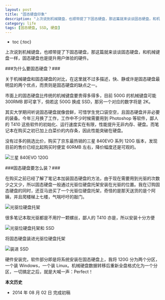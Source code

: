```yaml
---
layout: post
title: "固态硬盘印象"
description: "上次说到机械键盘，也顺带提了下固态硬盘，那这篇就来谈谈固态硬盘，和机械键盘一样，固态硬盘也是提升用户体验的硬件。"
category: life
tags: [固态硬盘, SSD, 硬盘]
---
```


* toc
{:toc}

上次说到机械键盘，也顺带提了下固态硬盘，那这篇就来谈谈固态硬盘，和机械键盘一样，固态硬盘也是提升用户体验的硬件。

###为什么要固态硬盘？###

关于机械硬盘和固态硬盘的对比，在这里就不过多描述，快、静或许是固态硬盘最明显的两个优点，而贵则是固态硬盘的缺点之一。

市面上的固态硬盘比传统的机械键盘要贵得多得多，目前 500G 的机械键盘可能 300RMB 即可拿下，倘若这 500G 换成 SSD，那另一个对应的数字将是 2K。

其实大学期间听说固态硬盘就像尝鲜，可惜学生党口袋空空，且固态硬盘并非必要的装备。今年三月换了工作，工作中不少时候需要用到 Photoshop 等软件，鄙人的 T410 这些软件的初始化、运行速度实在有限，性能提升无非内存、硬盘。而笔记本在购买之初已加上白菜价的内存条，因此性能突破在硬盘。

没有过多的挑选比价，购买了京东最热销的三星 840EVO 系列 120G 版本，发现目前的售价已经比起购买时便宜 60RMB 左右，降价幅度还是可观的。

![三星 840EVO 120G]({{site.IMG_PATH}}/ssd-1.jpg)

###固态硬盘要怎么装？###

在购买之前已经了解了笔记本加装固态硬盘的方法，由于现在需要用到光驱的次数少之又少，所以固态硬盘一般通过光驱位硬盘托架安装在光驱的位置。我在订购固态硬盘的同时，还亚马逊买了一个光驱位硬盘托架，奇怪的是那天送货的是个阿姨，并且爬楼梯上七楼，气喘吁吁的敲门。

![光驱位硬盘托架]({{site.IMG_PATH}}/ssd-2.jpg)

很多笔记本取光驱都是不用拧一颗螺丝，鄙人的 T410 亦是，所以安装十分方便

![光驱位硬盘托架和 SSD]({{site.IMG_PATH}}/ssd-3.jpg)

将固态硬盘装进光驱位硬盘托架

![装进 SSD]({{site.IMG_PATH}}/ssd-4.jpg)

硬件安装完，软件部分即是将系统安装在固态硬盘上，我将 120G 分为两个分区，一个装 Windows，一个装 Linux。机械硬盘数据转移后重新全盘格式化为一个分区，一切搞定之后，就是大喊一声：Perfect！

**本文历史**

* 2014 年 08 月 02 日 完成初稿

